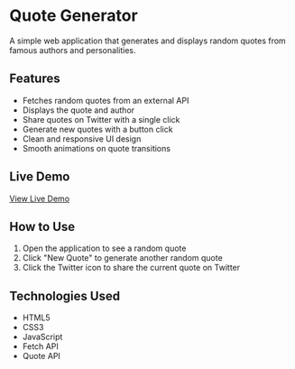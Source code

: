 # Quote Generator

A simple web application that generates and displays random quotes from famous authors and personalities.

## Features

- Fetches random quotes from an external API
- Displays the quote and author
- Share quotes on Twitter with a single click
- Generate new quotes with a button click
- Clean and responsive UI design
- Smooth animations on quote transitions

## Live Demo

[View Live Demo](https://quote-generator-mustafamsaad.vercel.app/)

## How to Use

1. Open the application to see a random quote
2. Click "New Quote" to generate another random quote
3. Click the Twitter icon to share the current quote on Twitter

## Technologies Used

- HTML5
- CSS3
- JavaScript
- Fetch API
- Quote API
